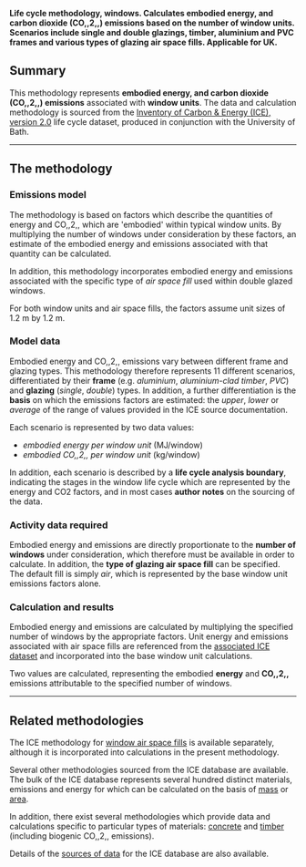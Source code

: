 **Life cycle methodology, windows. Calculates embodied energy, and
carbon dioxide (CO,,2,,) emissions based on the number of window units.
Scenarios include single and double glazings, timber, aluminium and PVC
frames and various types of glazing air space fills. Applicable for
UK.**

## Summary

This methodology represents **embodied energy, and carbon dioxide
(CO,,2,,) emissions** associated with **window units**. The data and
calculation methodology is sourced from the [Inventory of Carbon &
Energy (ICE), version 2.0](http://people.bath.ac.uk/cj219/) life cycle
dataset, produced in conjunction with the University of Bath.

-----

## The methodology

### Emissions model

The methodology is based on factors which describe the quantities of
energy and CO,,2,, which are 'embodied' within typical window units. By
multiplying the number of windows under consideration by these factors,
an estimate of the embodied energy and emissions associated with that
quantity can be calculated.

In addition, this methodology incorporates embodied energy and emissions
associated with the specific type of *air space fill* used within double
glazed windows.

For both window units and air space fills, the factors assume unit sizes
of 1.2 m by 1.2 m.

### Model data

Embodied energy and CO,,2,, emissions vary between different frame and
glazing types. This methodology therefore represents 11 different
scenarios, differentiated by their **frame** (e.g. *aluminium*,
*aluminium-clad timber*, *PVC*) and **glazing** (*single*, *double*)
types. In addition, a further differentiation is the **basis** on which
the emissions factors are estimated: the *upper*, *lower* or *average*
of the range of values provided in the ICE source documentation.

Each scenario is represented by two data values:

  - *embodied energy per window unit* (MJ/window)
  - *embodied CO,,2,, per window unit* (kg/window)

In addition, each scenario is described by a **life cycle analysis
boundary**, indicating the stages in the window life cycle which are
represented by the energy and CO2 factors, and in most cases **author
notes** on the sourcing of the data.

### Activity data required

Embodied energy and emissions are directly proportionate to the **number
of windows** under consideration, which therefore must be available in
order to calculate. In addition, the **type of glazing air space fill**
can be specified. The default fill is simply *air*, which is represented
by the base window unit emissions factors alone.

### Calculation and results

Embodied energy and emissions are calculated by multiplying the
specified number of windows by the appropriate factors. Unit energy and
emissions associated with air space fills are referenced from the
[associated ICE dataset](ICE_v2_window_fills) and incorporated into the
base window unit calculations.

Two values are calculated, representing the embodied **energy** and
**CO,,2,,** emissions attributable to the specified number of windows.

-----

## Related methodologies

The ICE methodology for [window air space fills](ICE_v2_window_fills) is
available separately, although it is incorporated into calculations in
the present methodology.

Several other methodologies sourced from the ICE database are available.
The bulk of the ICE database represents several hundred distinct
materials, emissions and energy for which can be calculated on the basis
of [mass](ICE_v2_by_mass) or [area](ICE_v2_by_area).

In addition, there exist several methodologies which provide data and
calculations specific to particular types of materials:
[concrete](ICE_v2_concrete) and [timber](ICE_v2_timber) (including
biogenic CO,,2,, emissions).

Details of the [sources of data](ICE_v2_references) for the ICE database
are also available.
